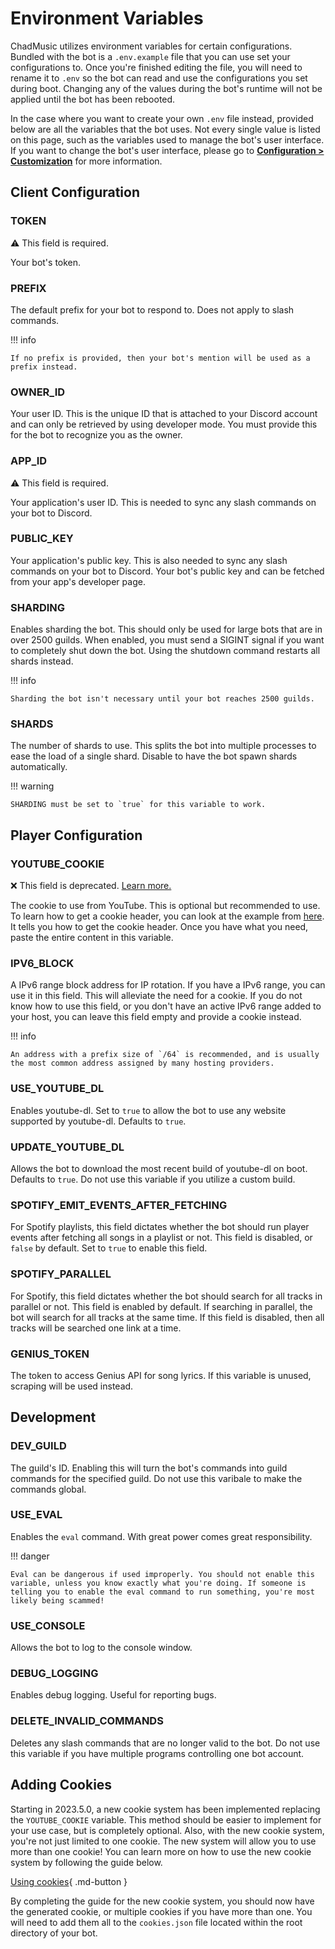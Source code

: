 # Environment Variables
ChadMusic utilizes environment variables for certain configurations. Bundled with the bot is a `.env.example` file that you can use set your configurations to. Once you're finished editing the file, you will need to rename it to `.env` so the bot can read and use the configurations you set during boot. Changing any of the values during the bot's runtime will not be applied until the bot has been rebooted.

In the case where you want to create your own `.env` file instead, provided below are all the variables that the bot uses. Not every single value is listed on this page, such as the variables used to manage the bot's user interface. If you want to change the bot's user interface, please go to **[Configuration > Customization](customization.md)** for more information.

## Client Configuration

### TOKEN
<span class="badge-warn">:warning: This field is required.</span>

Your bot's token.

### PREFIX

The default prefix for your bot to respond to. Does not apply to slash commands.

!!! info

    If no prefix is provided, then your bot's mention will be used as a prefix instead.

### OWNER_ID
Your user ID. This is the unique ID that is attached to your Discord account and can only be retrieved by using developer mode. You must provide this for the bot to recognize you as the owner.

### APP_ID
<span class="badge-warn">:warning: This field is required.</span>

Your application's user ID. This is needed to sync any slash commands on your bot to Discord.

### PUBLIC_KEY

Your application's public key. This is also needed to sync any slash commands on your bot to Discord. Your bot's public key and can be fetched from your app's developer page.

### SHARDING

Enables sharding the bot. This should only be used for large bots that are in over 2500 guilds. When enabled, you must send a SIGINT signal if you want to completely shut down the bot. Using the shutdown command restarts all shards instead.

!!! info

    Sharding the bot isn't necessary until your bot reaches 2500 guilds.

### SHARDS

The number of shards to use. This splits the bot into multiple processes to ease the load of a single shard. Disable to have the bot spawn shards automatically.

!!! warning

    SHARDING must be set to `true` for this variable to work.

## Player Configuration

### YOUTUBE_COOKIE
<span class="badge-danger">:x: This field is deprecated. [Learn more.](#adding-cookies)</span>

The cookie to use from YouTube. This is optional but recommended to use. To learn how to get a cookie header, you can look at the example from [here](https://github.com/fent/node-ytdl-core/blob/997efdd5dd9063363f6ef668bb364e83970756e7/example/cookies.js#L6-L12). It tells you how to get the cookie header. Once you have what you need, paste the entire content in this variable.

### IPV6_BLOCK
A IPv6 range block address for IP rotation. If you have a IPv6 range, you can use it in this field. This will alleviate the need for a cookie. If you do not know how to use this field, or you don't have an active IPv6 range added to your host, you can leave this field empty and provide a cookie instead.

!!! info

    An address with a prefix size of `/64` is recommended, and is usually the most common address assigned by many hosting providers.

### USE_YOUTUBE_DL
Enables youtube-dl. Set to `true` to allow the bot to use any website supported by youtube-dl. Defaults to `true`.

### UPDATE_YOUTUBE_DL
Allows the bot to download the most recent build of youtube-dl on boot. Defaults to `true`. Do not use this variable if you utilize a custom build.

### SPOTIFY_EMIT_EVENTS_AFTER_FETCHING
For Spotify playlists, this field dictates whether the bot should run player events after fetching all songs in a playlist or not. This field is disabled, or `false` by default. Set to `true` to enable this field.

### SPOTIFY_PARALLEL
For Spotify, this field dictates whether the bot should search for all tracks in parallel or not. This field is enabled by default. If searching in parallel, the bot will search for all tracks at the same time. If this field is disabled, then all tracks will be searched one link at a time.

### GENIUS_TOKEN
The token to access Genius API for song lyrics. If this variable is unused, scraping will be used instead.

## Development

### DEV_GUILD
The guild's ID. Enabling this will turn the bot's commands into guild commands for the specified guild. Do not use this varibale to make the commands global.

### USE_EVAL
Enables the `eval` command. With great power comes great responsibility.

!!! danger

    Eval can be dangerous if used improperly. You should not enable this variable, unless you know exactly what you're doing. If someone is telling you to enable the eval command to run something, you're most likely being scammed!

### USE_CONSOLE
Allows the bot to log to the console window.

### DEBUG_LOGGING
Enables debug logging. Useful for reporting bugs.

### DELETE_INVALID_COMMANDS
Deletes any slash commands that are no longer valid to the bot. Do not use this variable if you have multiple programs controlling one bot account.

## Adding Cookies
Starting in 2023.5.0, a new cookie system has been implemented replacing the `YOUTUBE_COOKIE` variable. This method should be easier to implement for your use case, but is completely optional. Also, with the new cookie system, you're not just limited to one cookie. The new system will allow you to use more than one cookie! You can learn more on how to use the new cookie system by following the guide below.

[Using cookies](https://distube.js.org/#/docs/DisTube/main/general/cookie){ .md-button }

By completing the guide for the new cookie system, you should now have the generated cookie, or multiple cookies if you have more than one. You will need to add them all to the `cookies.json` file located within the root directory of your bot.
